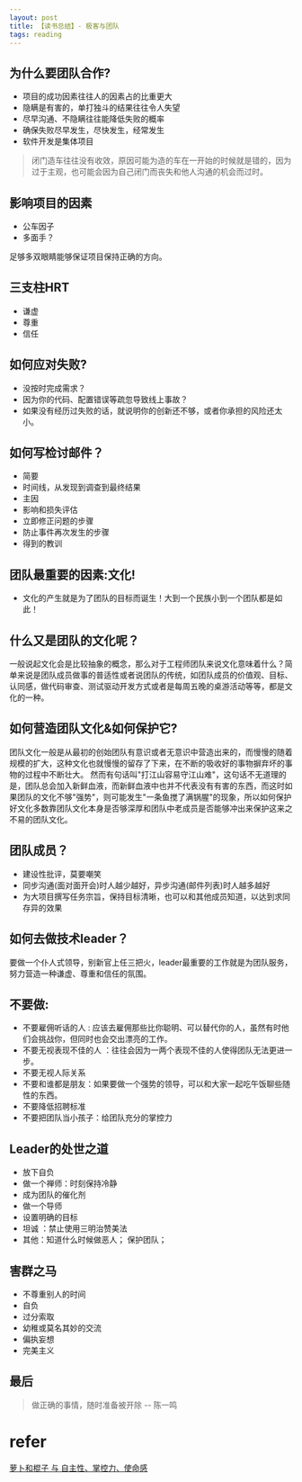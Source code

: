```yaml
---
layout: post
title: 【读书总结】- 极客与团队
tags: reading
---
```


## 为什么要团队合作?
- 项目的成功因素往往人的因素占的比重更大
- 隐瞒是有害的，单打独斗的结果往往令人失望
- 尽早沟通、不隐瞒往往能降低失败的概率
- 确保失败尽早发生，尽快发生，经常发生
- 软件开发是集体项目

> 闭门造车往往没有收效，原因可能为造的车在一开始的时候就是错的，因为过于主观，也可能会因为自己闭门而丧失和他人沟通的机会而过时。


## 影响项目的因素

- 公车因子  
- 多面手？

足够多双眼睛能够保证项目保持正确的方向。

## 三支柱HRT
- 谦虚
- 尊重
- 信任

## 如何应对失败?

- 没按时完成需求？
- 因为你的代码、配置错误等疏忽导致线上事故？
- 如果没有经历过失败的话，就说明你的创新还不够，或者你承担的风险还太小。


## 如何写检讨邮件？
- 简要
- 时间线，从发现到调查到最终结果
- 主因
- 影响和损失评估
- 立即修正问题的步骤
- 防止事件再次发生的步骤
- 得到的教训

## 团队最重要的因素:文化!

- 文化的产生就是为了团队的目标而诞生！大到一个民族小到一个团队都是如此！

## 什么又是团队的文化呢？

一般说起文化会是比较抽象的概念，那么对于工程师团队来说文化意味着什么？简单来说是团队成员做事的普适性或者说团队的传统，如团队成员的价值观、目标、认同感，做代码审查、测试驱动开发方式或者是每周五晚的桌游活动等等，都是文化的一种。



## 如何营造团队文化&如何保护它?
团队文化一般是从最初的创始团队有意识或者无意识中营造出来的，而慢慢的随着规模的扩大，这种文化也就慢慢的留存了下来，在不断的吸收好的事物摒弃坏的事物的过程中不断壮大。
然而有句话叫"打江山容易守江山难"，这句话不无道理的是，团队总会加入新鲜血液，而新鲜血液中也并不代表没有有害的东西，而这时如果团队的文化不够"强势"，则可能发生"一条鱼搅了满锅腥"的现象，所以如何保护好文化多数靠团队文化本身是否够深厚和团队中老成员是否能够冲出来保护这来之不易的团队文化。



## 团队成员？

- 建设性批评，莫要嘲笑
- 同步沟通(面对面开会)时人越少越好，异步沟通(邮件列表)时人越多越好
- 为大项目撰写任务宗旨，保持目标清晰，也可以和其他成员知道，以达到求同存异的效果

## 如何去做技术leader？

要做一个仆人式领导，别新官上任三把火，leader最重要的工作就是为团队服务，努力营造一种谦虚、尊重和信任的氛围。

## 不要做:
- 不要雇佣听话的人 : 应该去雇佣那些比你聪明、可以替代你的人，虽然有时他们会挑战你，但同时也会交出漂亮的工作。
- 不要无视表现不佳的人 ：往往会因为一两个表现不佳的人使得团队无法更进一步。
- 不要无视人际关系
- 不要和谁都是朋友：如果要做一个强势的领导，可以和大家一起吃午饭聊些随性的东西。
- 不要降低招聘标准
- 不要把团队当小孩子：给团队充分的掌控力

## Leader的处世之道

- 放下自负
- 做一个禅师：时刻保持冷静
- 成为团队的催化剂
- 做一个导师
- 设置明确的目标
- 坦诚 ：禁止使用三明治赞美法
- 其他：知道什么时候做恶人； 保护团队；

## 害群之马
- 不尊重别人的时间
- 自负
- 过分索取
- 幼稚或莫名其妙的交流
- 偏执妄想
- 完美主义

## 最后

> 做正确的事情，随时准备被开除  -- 陈一鸣

# refer

[萝卜和棍子 与 自主性、掌控力、使命感](http://open.163.com/movie/2015/6/N/G/MAPPMO5L9_MAPPQ9ING.html)
